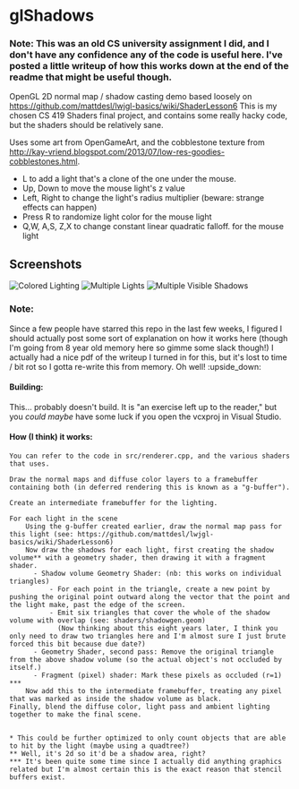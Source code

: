 glShadows
=========

### Note: This was an old CS university assignment I did, and I don't have any confidence any of the code is useful here. I've posted a little writeup of how this works down at the end of the readme that might be useful though. 

OpenGL 2D normal map / shadow casting demo based loosely on https://github.com/mattdesl/lwjgl-basics/wiki/ShaderLesson6
This is my chosen CS 419 Shaders final project, and contains some really hacky code, but the shaders should be relatively sane.

Uses some art from OpenGameArt, and the cobblestone texture from http://kay-vriend.blogspot.com/2013/07/low-res-goodies-cobblestones.html. 

* L to add a light that's a clone of the one under the mouse.
* Up, Down to move the mouse light's z value
* Left, Right to change the light's radius multiplier (beware: strange effects can happen)
* Press R to randomize light color for the mouse light
* Q,W, A,S, Z,X to change constant linear quadratic falloff. for the mouse light

Screenshots
---

![Colored Lighting](http://i.imgur.com/4DdpJHH.jpg)
![Multiple Lights](http://i.imgur.com/WJtty89.jpg)
![Multiple Visible Shadows](http://i.imgur.com/mjWmXAZ.jpg)

### Note:
Since a few people have starred this repo in the last few weeks, I figured I should actually post some sort of explanation on how it works here (though I'm going from 8 year old memory here so gimme some slack though!)
I actually had a nice pdf of the writeup I turned in for this, but it's lost to time / bit rot so I gotta re-write this from memory. Oh well! :upside_down:

#### Building: 
This... probably doesn't build. It is "an exercise left up to the reader," but you _could maybe_ have some luck if you open the vcxproj in Visual Studio.

#### How (I think) it works:
```
You can refer to the code in src/renderer.cpp, and the various shaders that uses.

Draw the normal maps and diffuse color layers to a framebuffer containing both (in deferred rendering this is known as a "g-buffer").

Create an intermediate framebuffer for the lighting.

For each light in the scene
    Using the g-buffer created earlier, draw the normal map pass for this light (see: https://github.com/mattdesl/lwjgl-basics/wiki/ShaderLesson6)
    Now draw the shadows for each light, first creating the shadow volume** with a geometry shader, then drawing it with a fragment shader.
      - Shadow volume Geometry Shader: (nb: this works on individual triangles)
          - For each point in the triangle, create a new point by pushing the original point outward along the vector that the point and the light make, past the edge of the screen.
          - Emit six triangles that cover the whole of the shadow volume with overlap (see: shaders/shadowgen.geom)
            (Now thinking about this eight years later, I think you only need to draw two triangles here and I'm almost sure I just brute forced this bit because due date?)
      - Geometry Shader, second pass: Remove the original triangle from the above shadow volume (so the actual object's not occluded by itself.)
      - Fragment (pixel) shader: Mark these pixels as occluded (r=1) ***
    Now add this to the intermediate framebuffer, treating any pixel that was marked as inside the shadow volume as black.
Finally, blend the diffuse color, light pass and ambient lighting together to make the final scene.

 
* This could be further optimized to only count objects that are able to hit by the light (maybe using a quadtree?)
** Well, it's 2d so it'd be a shadow area, right?
*** It's been quite some time since I actually did anything graphics related but I'm almost certain this is the exact reason that stencil buffers exist.
```
